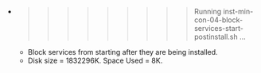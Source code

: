 * >>>>>>>>> Running inst-min-con-04-block-services-start-postinstall.sh ...
  * Block services from starting after they are being installed.
  * Disk size = 1832296K. Space Used = 8K.
